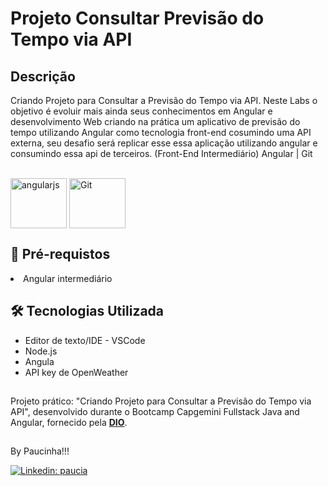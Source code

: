 # Projeto Consultar Previsão do Tempo via API


## Descrição

Criando Projeto para Consultar a Previsão do Tempo via API. Neste Labs o objetivo é evoluir mais ainda seus conhecimentos em Angular e desenvolvimento Web criando na prática um aplicativo de previsão do tempo utilizando Angular como tecnologia front-end cosumindo uma API externa, seu desafio será replicar esse essa aplicação utilizando angular e consumindo essa api de terceiros. (Front-End Intermediário)
Angular | Git

<div style="display: inline_block"><br>
 <img align="center" alt="angularjs" height="80" width="90" src="https://cdn.jsdelivr.net/gh/devicons/devicon/icons/angularjs/angularjs-original.svg"/>
 <img align="center" alt="Git" height="80" width="90" src="https://cdn.jsdelivr.net/gh/devicons/devicon/icons/git/git-original.svg"/>
</div>

## 🧩 Pré-requistos

 <li>Angular intermediário</li>

## 🛠 Tecnologias Utilizada

<ul>
   <li>Editor de texto/IDE - VSCode</li>
   <li>Node.js</li>
   <li>Angula</li>
   <li>API key de OpenWeather</li> 
</ul>

##

Projeto prático: "Criando Projeto para Consultar a Previsão do Tempo via API", desenvolvido durante o Bootcamp Capgemini Fullstack Java and Angular, fornecido pela [**DIO**](https://www.dio.me/).

##

By Paucinha!!!

[![Linkedin: paucia](https://img.shields.io/badge/Paucia-blue?style=flat-square&logo=Linkedin&logoColor=white&link=https://www.linkedin.com/in/paucia-lisboa/)](https://www.linkedin.com/in/paucia-lisboa/)
